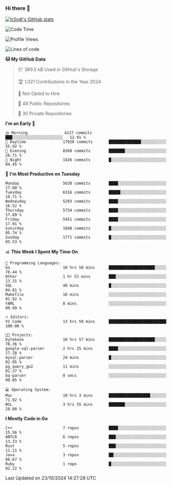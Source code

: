 ### Hi there 👋

[![h3n4l's GitHub stats](https://github-readme-stats.vercel.app/api?username=h3n4l&count_private=true&show_icons=true&theme=radical)](https://github.com/h3n4l/github-readme-stats)

<!--START_SECTION:waka-->
![Code Time](http://img.shields.io/badge/Code%20Time-1%2C983%20hrs%2024%20mins-blue)

![Profile Views](http://img.shields.io/badge/Profile%20Views-0-blue)

![Lines of code](https://img.shields.io/badge/From%20Hello%20World%20I%27ve%20Written-12.4%20million%20lines%20of%20code-blue)

**🐱 My GitHub Data** 

> 📦 389.5 kB Used in GitHub's Storage 
 > 
> 🏆 1,021 Contributions in the Year 2024
 > 
> 🚫 Not Opted to Hire
 > 
> 📜 48 Public Repositories 
 > 
> 🔑 30 Private Repositories 
 > 
**I'm an Early 🐤** 

```text
🌞 Morning                4137 commits        ███░░░░░░░░░░░░░░░░░░░░░░   12.91 % 
🌆 Daytime                17920 commits       ██████████████░░░░░░░░░░░   55.92 % 
🌃 Evening                8560 commits        ███████░░░░░░░░░░░░░░░░░░   26.71 % 
🌙 Night                  1426 commits        █░░░░░░░░░░░░░░░░░░░░░░░░   04.45 % 
```
📅 **I'm Most Productive on Tuesday** 

```text
Monday                   5638 commits        ████░░░░░░░░░░░░░░░░░░░░░   17.60 % 
Tuesday                  6316 commits        █████░░░░░░░░░░░░░░░░░░░░   19.71 % 
Wednesday                5293 commits        ████░░░░░░░░░░░░░░░░░░░░░   16.52 % 
Thursday                 5734 commits        ████░░░░░░░░░░░░░░░░░░░░░   17.89 % 
Friday                   5451 commits        ████░░░░░░░░░░░░░░░░░░░░░   17.01 % 
Saturday                 1840 commits        █░░░░░░░░░░░░░░░░░░░░░░░░   05.74 % 
Sunday                   1771 commits        █░░░░░░░░░░░░░░░░░░░░░░░░   05.53 % 
```


📊 **This Week I Spent My Time On** 

```text
💬 Programming Languages: 
Go                       10 hrs 58 mins      ████████████████████░░░░░   78.44 % 
Other                    1 hr 51 mins        ███░░░░░░░░░░░░░░░░░░░░░░   13.31 % 
SQL                      40 mins             █░░░░░░░░░░░░░░░░░░░░░░░░   04.81 % 
Makefile                 16 mins             ░░░░░░░░░░░░░░░░░░░░░░░░░   01.92 % 
YAML                     8 mins              ░░░░░░░░░░░░░░░░░░░░░░░░░   00.99 % 

🔥 Editors: 
VS Code                  13 hrs 59 mins      █████████████████████████   100.00 % 

🐱‍💻 Projects: 
bytebase                 10 hrs 57 mins      ████████████████████░░░░░   78.36 % 
google-sql-parser        2 hrs 25 mins       ████░░░░░░░░░░░░░░░░░░░░░   17.28 % 
mysql-parser             24 mins             █░░░░░░░░░░░░░░░░░░░░░░░░   02.95 % 
pg_query_go2             11 mins             ░░░░░░░░░░░░░░░░░░░░░░░░░   01.37 % 
bq-parser                0 secs              ░░░░░░░░░░░░░░░░░░░░░░░░░   00.05 % 

💻 Operating System: 
Mac                      10 hrs 3 mins       ██████████████████░░░░░░░   71.92 % 
WSL                      3 hrs 55 mins       ███████░░░░░░░░░░░░░░░░░░   28.08 % 
```

**I Mostly Code in Go** 

```text
C++                      7 repos             ████░░░░░░░░░░░░░░░░░░░░░   15.56 % 
ANTLR                    6 repos             ███░░░░░░░░░░░░░░░░░░░░░░   13.33 % 
Rust                     5 repos             ███░░░░░░░░░░░░░░░░░░░░░░   11.11 % 
Java                     3 repos             ██░░░░░░░░░░░░░░░░░░░░░░░   06.67 % 
Ruby                     1 repo              █░░░░░░░░░░░░░░░░░░░░░░░░   02.22 % 
```




 Last Updated on 23/10/2024 14:27:28 UTC
<!--END_SECTION:waka-->

